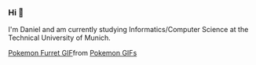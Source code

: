 ### Hi 👋

I'm Daniel and am currently studying Informatics/Computer Science at the Technical University of Munich.

<div class="tenor-gif-embed" data-postid="15272739" data-share-method="host" data-aspect-ratio="1.90476" data-width="100%"><a href="https://tenor.com/view/pokemon-furret-walking-cute-gif-15272739">Pokemon Furret GIF</a>from <a href="https://tenor.com/search/pokemon-gifs">Pokemon GIFs</a></div> <script type="text/javascript" async src="https://tenor.com/embed.js"></script>

<!--
**0xPavlov/0xPavlov** is a ✨ _special_ ✨ repository because its `README.md` (this file) appears on your GitHub profile.

Here are some ideas to get you started:

- 🔭 I’m currently working on ...
- 🌱 I’m currently learning ...
- 👯 I’m looking to collaborate on ...
- 🤔 I’m looking for help with ...
- 💬 Ask me about ...
- 📫 How to reach me: ...
- 😄 Pronouns: ...
- ⚡ Fun fact: ...
-->

